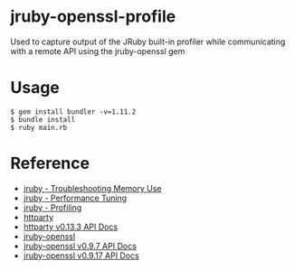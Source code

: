 # jruby-openssl-profile

Used to capture output of the JRuby built-in profiler while communicating with
a remote API using the jruby-openssl gem

# Usage

```
$ gem install bundler -v=1.11.2
$ bundle install
$ ruby main.rb
````

# Reference

* [jruby - Troubleshooting Memory Use](https://github.com/jruby/jruby/wiki/Troubleshooting-Memory-Use)
* [jruby - Performance Tuning](https://github.com/jruby/jruby/wiki/PerformanceTuning)
* [jruby - Profiling](https://github.com/jruby/jruby/wiki/Profiling-JRuby)
* [httparty](https://github.com/jnunemaker/httparty)
* [httparty v0.13.3 API Docs](http://www.rubydoc.info/github/jnunemaker/httparty/HTTParty)
* [jruby-openssl](https://github.com/jruby/jruby-openssl)
* [jruby-openssl v0.9.7 API Docs](http://www.rubydoc.info/gems/jruby-openssl/0.9.7/OpenSSL/)
* [jruby-openssl v0.9.17 API Docs](http://www.rubydoc.info/gems/jruby-openssl/0.9.17/OpenSSL/)